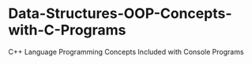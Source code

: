# Data-Structures-OOP-Concepts-with-C-Programs
 C++ Language Programming Concepts Included with Console Programs
